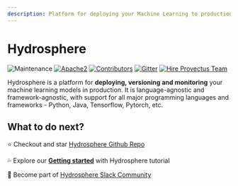 ```yaml
---
description: Platform for deploying your Machine Learning to production
---
```


# Hydrosphere

![Maintenance](https://img.shields.io/maintenance/yes/2020?style=for-the-badge) [​![Apache2](https://img.shields.io/badge/license-Apache2-green.svg?style=for-the-badge)​](https://www.apache.org/licenses/LICENSE-2.0) [​![Contributors](https://img.shields.io/github/contributors/provectus/head.svg?style=for-the-badge)​](https://github.com/Hydrospheredata/hydro-serving/graphs/contributors) [​![Gitter](https://img.shields.io/gitter/room/Hydrospheredata/hydro-serving?style=for-the-badge)​](https://gitter.im/Hydrospheredata/hydro-serving?utm_source=badge&utm_medium=badge&utm_campaign=pr-badge&utm_content=badge) [​![Hire Provectus Team](https://img.shields.io/badge/-By%20Provectus-blueviolet?label&style=for-the-badge)​](https://provectus.com/)​

Hydrosphere is a platform for **deploying, versioning and monitoring** your machine learning models in production. It is language-agnostic and framework-agnostic, with support for all major programming languages and frameworks - Python, Java, Tensorflow, Pytorch, etc.

## What to do next?

⭐️ Checkout and star [Hydrosphere Github Repo](https://github.com/Hydrospheredata/hydro-serving)

💦 Explore our [**Getting started**](getting-started.md) with Hydrosphere tutorial

🥳 Become part of [Hydrosphere Slack Community](https://join.slack.com/t/hydrospheredata/shared_invite/zt-gg41mrlg-eDz6v6yhkOfoMf~oi2mTug)

